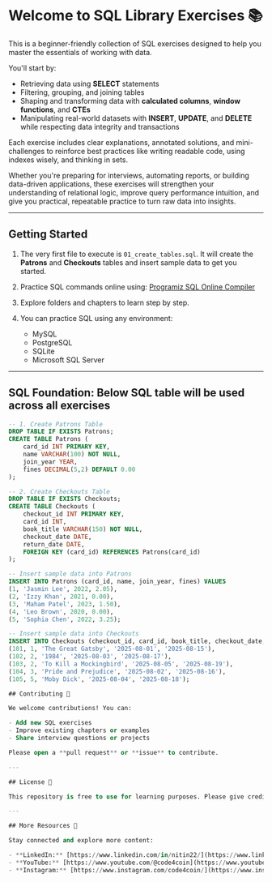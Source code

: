 # Welcome to SQL Library Exercises 📚

This is a beginner-friendly collection of SQL exercises designed to help you master the essentials of working with data.  

You'll start by:

- Retrieving data using **SELECT** statements  
- Filtering, grouping, and joining tables  
- Shaping and transforming data with **calculated columns**, **window functions**, and **CTEs**  
- Manipulating real-world datasets with **INSERT**, **UPDATE**, and **DELETE** while respecting data integrity and transactions  

Each exercise includes clear explanations, annotated solutions, and mini-challenges to reinforce best practices like writing readable code, using indexes wisely, and thinking in sets.  

Whether you're preparing for interviews, automating reports, or building data-driven applications, these exercises will strengthen your understanding of relational logic, improve query performance intuition, and give you practical, repeatable practice to turn raw data into insights.

---

## **Getting Started**

1. The very first file to execute is `01_create_tables.sql`. It will create the **Patrons** and **Checkouts** tables and insert sample data to get you started.  

2. Practice SQL commands online using: [Programiz SQL Online Compiler](https://www.programiz.com/sql/online-compiler)  

3. Explore folders and chapters to learn step by step.  
4. You can practice SQL using any environment:
   - MySQL
   - PostgreSQL
   - SQLite
   - Microsoft SQL Server

---

## **SQL Foundation: Below SQL table will be used across all exercises**

```sql
-- 1. Create Patrons Table
DROP TABLE IF EXISTS Patrons;
CREATE TABLE Patrons (
    card_id INT PRIMARY KEY,
    name VARCHAR(100) NOT NULL,
    join_year YEAR,
    fines DECIMAL(5,2) DEFAULT 0.00
);

-- 2. Create Checkouts Table
DROP TABLE IF EXISTS Checkouts;
CREATE TABLE Checkouts (
    checkout_id INT PRIMARY KEY,
    card_id INT,
    book_title VARCHAR(150) NOT NULL,
    checkout_date DATE,
    return_date DATE,
    FOREIGN KEY (card_id) REFERENCES Patrons(card_id)
);

-- Insert sample data into Patrons
INSERT INTO Patrons (card_id, name, join_year, fines) VALUES
(1, 'Jasmin Lee', 2022, 2.05),
(2, 'Izzy Khan', 2021, 0.00),
(3, 'Maham Patel', 2023, 1.50),
(4, 'Leo Brown', 2020, 0.00),
(5, 'Sophia Chen', 2022, 3.25);

-- Insert sample data into Checkouts
INSERT INTO Checkouts (checkout_id, card_id, book_title, checkout_date, return_date) VALUES
(101, 1, 'The Great Gatsby', '2025-08-01', '2025-08-15'),
(102, 2, '1984', '2025-08-03', '2025-08-17'),
(103, 2, 'To Kill a Mockingbird', '2025-08-05', '2025-08-19'),
(104, 3, 'Pride and Prejudice', '2025-08-02', '2025-08-16'),
(105, 5, 'Moby Dick', '2025-08-04', '2025-08-18');

## Contributing 🤝

We welcome contributions! You can:

- Add new SQL exercises
- Improve existing chapters or examples
- Share interview questions or projects

Please open a **pull request** or **issue** to contribute.

---

## License 📄

This repository is free to use for learning purposes. Please give credit if used in your projects or materials.

---

## More Resources 🔗

Stay connected and explore more content:

- **LinkedIn:** [https://www.linkedin.com/in/nitin22/](https://www.linkedin.com/in/nitin22/)
- **YouTube:** [https://www.youtube.com/@code4coin](https://www.youtube.com/@code4coin)
- **Instagram:** [https://www.instagram.com/code4coin/](https://www.instagram.com/code4coin/)
